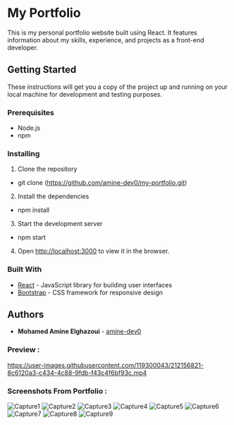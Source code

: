 # My Portfolio

This is my personal portfolio website built using React. It features information about my skills, experience, and projects as a front-end developer.

## Getting Started

These instructions will get you a copy of the project up and running on your local machine for development and testing purposes.

### Prerequisites

- Node.js
- npm

### Installing

1. Clone the repository
- git clone (https://github.com/amine-dev0/my-portfolio.git)

2. Install the dependencies
- npm install

3. Start the development server
- npm start

4. Open [http://localhost:3000](http://localhost:3000) to view it in the browser.

### Built With

- [React](https://reactjs.org/) - JavaScript library for building user interfaces
- [Bootstrap](https://getbootstrap.com/) - CSS framework for responsive design

## Authors

- **Mohamed Amine Elghazoui** - [amine-dev0](https://github.com/amine-dev0)

### Preview : 
https://user-images.githubusercontent.com/119300043/212156821-8c6120a3-c434-4c88-9fdb-f43c4f6bf93c.mp4

### Screenshots From Portfolio : 
![Capture1](https://user-images.githubusercontent.com/119300043/212168892-a4016765-5e74-4901-83fb-7400c88afb7d.PNG)
![Capture2](https://user-images.githubusercontent.com/119300043/212168909-b769c3bd-4870-4c7d-ac1d-ce9aa4c936c9.PNG)
![Capture3](https://user-images.githubusercontent.com/119300043/212168912-4b8cea46-ef02-4d31-993a-5e939cfe749b.PNG)
![Capture4](https://user-images.githubusercontent.com/119300043/212168913-0c3ea4d7-ff94-423b-978e-4fed3c13e019.PNG)
![Capture5](https://user-images.githubusercontent.com/119300043/212168916-2de66de4-e9d3-4ae3-912e-568ace56e78d.PNG)
![Capture6](https://user-images.githubusercontent.com/119300043/212168920-cb81e267-73ab-4a77-a083-3189221dbbcb.PNG)
![Capture7](https://user-images.githubusercontent.com/119300043/212168928-6b5d0284-edb4-45c5-96c7-2004aed0d3b2.PNG)
![Capture8](https://user-images.githubusercontent.com/119300043/212168932-4442556e-48fd-4a81-bf3c-58edb4f2b099.PNG)
![Capture9](https://user-images.githubusercontent.com/119300043/212168935-fc2901d3-684f-4387-b7b8-fda4f1d16c46.PNG)
